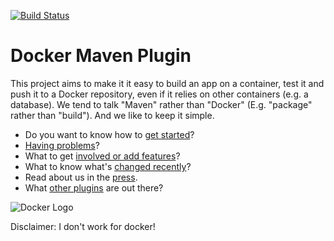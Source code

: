 [![Build Status](https://travis-ci.org/alexec/docker-maven-plugin.svg?branch=master)](https://travis-ci.org/alexec/docker-maven-plugin)

Docker Maven Plugin
===

This project aims to make it it easy to build an app on a container, test it and push it to a Docker repository, even if it relies on other containers (e.g. a database). 
We tend to talk "Maven" rather than "Docker" (E.g. "package" rather than "build"). And we like to keep it simple.


* Do you want to know how to [get started](USAGE.md)?
* [Having problems](DEBUG.md)?
* What to get [involved or add features](CONTRIB.md)? 
* What to know what's [changed recently](CHANGELOG.md)? 
* Read about us in the [press](PRESS.md).
* What [other plugins](COMPETITORS.md) are out there?

![Docker Logo](https://d3oypxn00j2a10.cloudfront.net/0.11.2/images/pages/brand_guidelines/small_h.png)

Disclaimer: I don't work for docker!